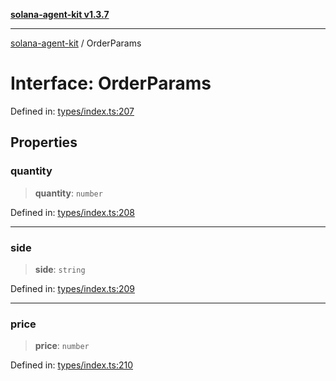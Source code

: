 [**solana-agent-kit v1.3.7**](../README.md)

***

[solana-agent-kit](../README.md) / OrderParams

# Interface: OrderParams

Defined in: [types/index.ts:207](https://github.com/sendaifun/solana-agent-kit/blob/6acfa958180602da3c2d2ac883bf660ca90dba2f/src/types/index.ts#L207)

## Properties

### quantity

> **quantity**: `number`

Defined in: [types/index.ts:208](https://github.com/sendaifun/solana-agent-kit/blob/6acfa958180602da3c2d2ac883bf660ca90dba2f/src/types/index.ts#L208)

***

### side

> **side**: `string`

Defined in: [types/index.ts:209](https://github.com/sendaifun/solana-agent-kit/blob/6acfa958180602da3c2d2ac883bf660ca90dba2f/src/types/index.ts#L209)

***

### price

> **price**: `number`

Defined in: [types/index.ts:210](https://github.com/sendaifun/solana-agent-kit/blob/6acfa958180602da3c2d2ac883bf660ca90dba2f/src/types/index.ts#L210)
